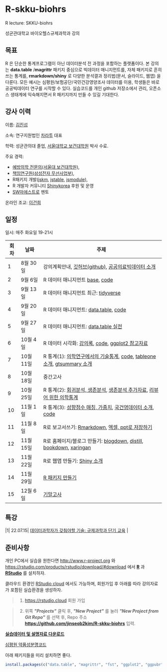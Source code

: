 # R-skku-biohrs
R lecture: SKKU-biohrs

성균관대학교 바이오헬스규제과학과 강의


## 목표

R 은 단순한 통계프로그램이 아닌 데이터분석 전 과정을 포함하는 플랫폼이다. 본 강의는 **data.table** /**magrittr** 패키지 중심으로 빅데이터 매니지먼트를, 자체 패키지로 흔히 쓰는 통계를, **rmarkdown/shiny** 로 다양한 분석결과 정리법(문서, 슬라이드, 웹앱) 을 다룬다. 모든 예시는 심평원/보험공단/국민건강영양조사 데이터를 이용, 학생들은 바로 공공빅데이터 연구를 시작할 수 있다. 실습코드를 개인 github 저장소에서 관리, 오픈소스 생태계에 익숙해지면서 R 패키지까지 만들 수 있길 기대한다.  


## 강사 이력 

이름: [김진섭](https://jinseob2kim.github.io/resume/)

소속: 연구지원법인 [차라투](https://www.zarathu.com) 대표

학력: 성균관의대 졸업, [서울대학교 보건대학원](http://snugepi.snu.ac.kr/) 박사 수료.
      
주요 경력: 

 - [예방의학 전문의(서울대 보건대학원)](http://snu-prev.com/), 
 - [책임연구원(삼성전자 무선사업부)](https://news.samsung.com/kr/%EC%97%85%EB%AC%B4%EA%B0%80-%EC%9E%A0%EC%9E%90%EA%B8%B0%EC%97%AC%EC%84%9C-%EC%A2%8B%EA%B2%A0%EB%8B%A4%EA%B3%A0%EC%9A%94-s%ED%97%AC%EC%8A%A4-%EA%B0%9C%EB%B0%9C%EC%A7%84), 
 - R패키지 개발([jskm](https://CRAN.R-project.org/package=jskm), [jstable](https://CRAN.R-project.org/package=jstable), [jsmodule](https://CRAN.R-project.org/package=jsmodule)),  
 - R 개발자 커뮤니티 [Shinykorea](https://github.com/Shinykorea) 후원 및 운영
 - [SW마에스트로](https://www.swmaestro.org/sw/main/main.do) 멘토

온라인 조교: [이건희](lisalee1208@naver.com)


## 일정 

일시: 매주 화요일 19-21시

|회차| 날짜  | 주제  |
|---|---|---|
|1| 8월 30일  | 강의계획안내, [깃허브(github)](code/github.R), [공공의료빅데이터 소개](lecture/공단데이터소개.pdf)  |
|2| 9월 6일  | R 데이터 매니지먼트 [base](https://blog.zarathu.com/posts/2020-02-16-rdatamanagement-basic), [code](code/base.R)  |
|3|  9월 13일|  R 데이터 매니지먼트 최근: [tidyverse](https://jinseob2kim.github.io/lecture-snuhlab/tidyverse) |
|4|   9월 20일| R 데이터 매니지먼트: [data.table](https://blog.zarathu.com/posts/2022-02-11-datatable/), [code](code/datatable.R)  |
|5|  9월 27일 | R 데이터 매니지먼트: [data.table 실전](code/)  |
|6|  10월 4일| R 데이터 시각화: [강의록](https://blog.zarathu.com/posts/2022-03-25-graph/), [code](code/plot/), [ggplot2 참고자료](https://evamaerey.github.io/ggplot_flipbook/ggplot_flipbook_xaringan.html)  |
|7|  10월 11일| R 통계(1): [의학연구에서의 기술통계](https://blog.zarathu.com/posts/2020-07-08-table1inmed/), [code](code/descriptive.R), [tableone 소개](https://blog.zarathu.com/posts/2022-02-07-tableone/),  [gtsummary 소개](https://blog.zarathu.com/posts/2022-02-07-gtsummary/)|
|8|  10월 18일| 중간고사 |
|9|  10월 25일| R 통계(2): [회귀분석, 생존분석](https://blog.zarathu.com/posts/2020-07-22-regressionbasic/), [생존분석 추가자료](https://blog.zarathu.com/posts/2020-10-29-survivalpractice/), [리뷰어 위한 의학통계](https://jinseob2kim.github.io/lecture-general/statreview/#59) 
|10|  11월 1일| R 통계(3): [성향점수 매칭, 가중치](code/table1_ps.R), [국건영데이터 소개](https://knhanes.kdca.go.kr/knhanes/sub03/sub03_01.do), [code](code/KNHANES.R) |
|11|  11월 8일| R로 보고서쓰기: [Rmarkdown](https://blog.zarathu.com/posts/2019-01-03-rmarkdown/), [엑셀, ppt로 저장하기](lecture/dataexport.pptx) |
|12|  11월 15일| R로 홈페이지/블로그 만들기: [blogdown](https://pkgs.rstudio.com/blogdown/), [distill](https://rstudio.github.io/distill/), [bookdown](https://bookdown.org/), [xaringan](https://slides.yihui.org/xaringan/#1) |
|13|  11월 22일| R로 웹앱 만들기: [Shiny 소개](https://github.com/jinseob2kim/shiny-workshop-odsc2019) |
|14|  11월 29일| [R 패키지 만들기](https://github.com/jinseob2kim/RTHON2020) |
|15|  12월 6일| [기말고사](https://jinseob2kim.github.io/finalexam/finalexam.html) |

## 특강
|1| 22.07.15| [데이터과학자가 갖춰야할 기술: 규제과학과 단기 교육](https://jinseob2kim.github.io/R-skku-biohrs/short-2022summer) |


## 준비사항 

개인 PC에서 실습을 원한다면 http://www.r-project.org 와 https://rstudio.com/products/rstudio/download/#download 에서 **[R](https://www.r-project.org/)** 과 **[RStudio](https://rstudio.com/)** 를 설치하자.

클라우드 환경인 [RStudio cloud](https://rstudio.cloud) 에서도 가능하며, 회원가입 후 아래를 따라 강의자료가 포함된 실습환경을 생성하자.


> 1. https://rstudio.cloud 회원 가입

> 2. 위쪽 __*"Projects"*__ 클릭 후, __*"New Project"*__ 를 눌러 __*"New Project from Git Repo"*__ 를 선택 후, Repo 주소 **https://github.com/jinseob2kim/R-skku-biohrs** 입력.



**[실습데이터 및 설명자료 다운로드](https://1drv.ms/u/s!AvwFxLQIpBXdhf0B_wedH9jP7D6sHg?e=YXzS0e)**

[심평원 약품성분명코드](https://www.data.go.kr/data/15067461/fileData.do)

아래 패키지들을 미리 설치하면 좋다.

```r
install.packages(c("data.table", "magrittr", "fst", "ggplot2", "ggpubr", "officer", "rvg", "tableone", "gtsummary", "MatchIt", "twang", "usethis", "gitcreds"))
```
